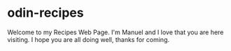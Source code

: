 # odin-recipes

Welcome to my Recipes Web Page. I'm Manuel and I love that you are here visiting.
I hope you are all doing well, thanks for coming.